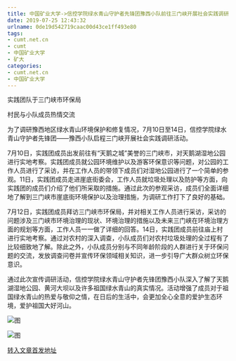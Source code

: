 ```yaml
---
title: 中国矿业大学->信控学院绿水青山守护者先锋团豫西小队前往三门峡开展社会实践调研 | cumt.net.cn
date: 2019-07-25 12:43:32
urlname: 0de19d542719caac00d43ce1ff493e80
tags: 
- cumt.net.cn
- cumt
- 中国矿业大学
- 矿大
categories:
- cumt.net.cn
- 中国矿业大学
---
```



实践团队于三门峡市环保局

村民与小队成员热情交流

为了调研豫西地区绿水青山环境保护和修复情况，7月10日至14日，信控学院绿水青山守护者先锋团——豫西小队启程三门峡开展社会实践调研活动。

7月10日，实践团成员出发前往有“天鹅之城”美誉的三门峡市，对天鹅湖湿地公园进行实地考察。实践团成员就公园环境维护以及游客环保意识等问题，对公园的工作人员进行了采访，并在工作人员的带领下成员们对湿地公园进行了一个简单的参观。11日，实践团成员走进崖底街委会，工作人员就垃圾处理以及防护等方面，向实践团的成员们介绍了他们所采取的措施。通过此次的参观采访，成员们全面详细地了解到三门峡市崖底街环境保护以及治理措施，为调研工作打下了良好的基础。

7月12日，实践团成员拜访三门峡市环保局，并对相关工作人员进行采访，采访的问题涉及三门峡市环境治理的现状、环境治理的措施以及未来三门峡在环境治理方面的规划等方面，工作人员一一做了详细的回答。14日，实践团成员前往庙上村进行实地考察。通过对农村的深入调查，小队成员们对农村垃圾处理的全过程有了比较细致地了解。除此之外，小队成员分别与不同年龄阶段的人群进行关于环保问题的交流，发放调查问卷并宣传环保领域相关知识，进一步引导广大群众树立环保意识。

通过此次宣传调研活动，信控学院绿水青山守护者先锋团豫西小队深入了解了天鹅湖湿地公园、黄河大坝以及许多祖国绿水青山的真实情况。活动增强了成员对于祖国绿水青山的热爱与敬仰之情，在日后的生活中，会更加全心全意的爱护生态环境，爱护祖国大好河山。



![图](http://xwzx.cumt.edu.cn/_upload/article/images/5b/12/af41279f4eb0b30ce389be278846/f849066f-836d-41e5-bb09-76e6e72d4f20.jpg)

![图](http://xwzx.cumt.edu.cn/_upload/article/images/5b/12/af41279f4eb0b30ce389be278846/dd10f795-74b3-4790-bb7f-7c8f3305973c.jpg)

[转入文章首发地址](http://xwzx.cumt.edu.cn/25/d1/c523a533969/page.htm)